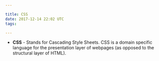 ```yaml
---

title: CSS
date: 2017-12-14 22:02 UTC
tags: 

---
```



* **CSS** - Stands for Cascading Style Sheets. CSS is a domain specific language for the presentation layer of webpages (as opposed to the structural layer of HTML).
